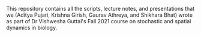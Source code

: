 This repository contains all the scripts, lecture notes, and presentations that we (Aditya Pujari, Krishna Girish, Gaurav Athreya, and Shikhara Bhat) wrote as part of Dr Vishwesha Guttal's Fall 2021 course on stochastic and spatial dynamics in biology. 
